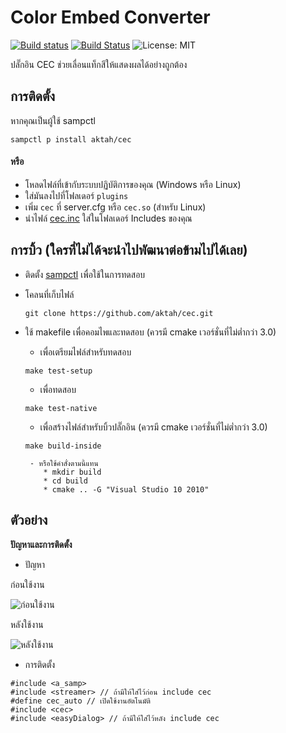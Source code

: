 # Color Embed Converter

[![Build status](https://ci.appveyor.com/api/projects/status/l1943xkew40t4rcv/branch/master?svg=true)](https://ci.appveyor.com/project/aktah/cec/branch/master) [![Build Status](https://travis-ci.org/aktah/cec.svg?branch=master)](https://travis-ci.org/aktah/cec) ![License: MIT](https://img.shields.io/badge/License-MIT-red.svg)

ปลั๊กอิน CEC ช่วยเลื่อนแท็กสีให้แสดงผลได้อย่างถูกต้อง

## การติดตั้ง

หากคุณเป็นผู้ใช้ sampctl

`sampctl p install aktah/cec`

#### หรือ
* โหลดไฟล์ที่เข้ากับระบบปฏิบัติการของคุณ (Windows หรือ Linux)
* ใส่มันลงไปที่โฟลเดอร์ `plugins`
* เพิ่ม `cec` ที่ server.cfg หรือ `cec.so` (สำหรับ Linux)
* นำไฟล์ [cec.inc](cec.inc) ใส่ในโฟลเดอร์ Includes ของคุณ

## การบิ้ว (ใครที่ไม่ได้จะนำไปพัฒนาต่อข้ามไปได้เลย)

* ติดตั้ง [sampctl](https://github.com/Southclaws/sampctl) เพื่อใช้ในการทดสอบ

* โคลนที่เก็บไฟล์

	`git clone https://github.com/aktah/cec.git`

* ใช้ makefile เพื่อคอมไพและทดสอบ (ควรมี cmake เวอร์ชั่นที่ไม่ต่ำกว่า 3.0) 

	* เพื่อเตรียมไฟล์สำหรับทดสอบ 
	 
	 `make test-setup`


	* เพื่อทดสอบ
	
	 `make test-native`


	* เพื่อสร้างไฟล์สำหรับบิ้วปลั๊กอิน (ควรมี cmake เวอร์ชั่นที่ไม่ต่ำกว่า 3.0)
	 
	 `make build-inside`

	   - หรือใช้คำสั่งตามนี้แทน
	      * mkdir build
	      * cd build
	      * cmake .. -G "Visual Studio 10 2010"
     
     
## ตัวอย่าง
**ปัญหาและการติดตั้ง**

* ปัญหา

ก่อนใช้งาน

![ก่อนใช้งาน](https://i.imgur.com/M14TACI.png)

หลังใช้งาน

![หลังใช้งาน](https://i.imgur.com/UiuOF5B.png)

* การติดตั้ง
```Pawn
#include <a_samp>
#include <streamer> // ถ้ามีให้ใส่ไว้ก่อน include cec
#define cec_auto // เปิดใช้งานอัตโนมัติ
#include <cec>
#include <easyDialog> // ถ้ามีให้ใส่ไว้หลัง include cec
```
